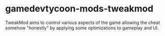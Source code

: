 gamedevtycoon-mods-tweakmod
===========================

TweakMod aims to control various aspects of the game allowing the cheat somehow "honestly" by applying some optimizations to gameplay and UI.

